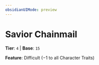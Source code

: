 ```yaml
---
obsidianUIMode: preview
---
```

# Savior Chainmail

**Tier**: `4` | **Base**: `15`

**Feature**: Difficult (−1 to all Character Traits)